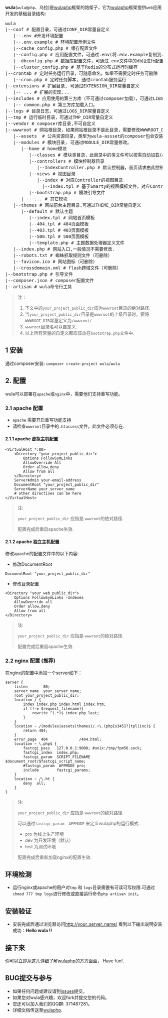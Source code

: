 **wula**(`wula@php`、乌拉)是[wulaphp]框架的炮架子，它为[wulaphp]框架提供`web`应用开发的基础目录结构:
<pre>
wula
|--conf # 配置目录，可通过CONF_DIR常量自定义
   |--.env #开发环境配置
   |--.env.example # 环境配置示例文件
   |--cache_config.php # 缓存配置文件
   |--config.php # 应用配置文件，可通过.env(将.env.example复制到.env)文件进行配置
   |--dbconfig.php # 数据库配置文件，可通过.env文件中的db段进行配置
   |--cluster_config.php # 基于Redis的分布式运行时缓存 
|--crontab # 定时任务运行目录，可随意命名，如果不需要定时任务可删除
   |--cron.php # 定时任务脚本, 通过crontab服务运行
|--extensions # 扩展目录, 可通过EXTENSION_DIR常量自定义
   |-- ... # 扩展的实现...
|--includes # 应用使用的第三方库（不可通过composer加载），可通过LIBS_DIR常量自定义
   |-- common.php # 第三方库加载入口。
|--logs # 目录日志，可通过LOGS_DIR常量自定义
|--tmp # 运行临时目录，可通过TMP_DIR常量自定义
|--vendor # composer库目录,不可自定义
|--wwwroot # 网站根目录，如果网站根目录不是此目录，需要修改WWWROOT_DIR常量值
   |--assets  # 公共资源目录，类型为wula-assset的composer包会安装到此目录
   |--modules # 模块目录, 可通过MODULE_DIR常量修改。
      |--home # home模块
         |--classes # 模块类目录，此目录中的类文件可以按需自动加载(autoload) 
         |--controllers # 模块控制器目录
            |--IndexController.php # 默认控制器，首页请求由此控制器处理
         |--views # 视图目录
            |--index # 对应Controller的视图目录
              |--index.tpl # 基于Smarty的视图模板文件，对应Controller中的Action.
         |--bootstrap.php # 模块引导文件
      | -- ... # 其它模块
   |--themes # 网站前台主题目录,可通过THEME_DIR常量自定义
      |--default # 默认主题
         |--index.tpl # 网站首页模板
         |--404.tpl # 404页面模板
         |--403.tpl # 403页面模板
         |--500.tpl # 500页面模板
         |--template.php # 主题数据处理器定义文件 
   |--index.php # 网站入口,一般情况不需要修改.
   |--robots.txt # 蜘蛛抓取规则文件（可删除）
   |--favicon.ico # 网站图标（可删除）
   |--crossdomain.xml # flash跨域文件（可删除）
|--bootstrap.php # 引导文件
|--composer.json # composer配置文件
|--artisan # wula命令行工具
</pre>


> 注：
> 
> 1. 下文中的`your_project_public_dir`应为`wwwroot`目录的绝对路径.
> 2. 当`your_project_public_dir`目录是`wwwroot`的上级目录时，要将`WWWROOT_DIR`常量定义为`/wwwroot/`
> 3. `wwwroot`目录名可以自定义.
> 4. 以上所有常量的自定义都应该放在`bootstrap.php`文件中.


## 1 安装

通过composer安装: `composer create-project wula/wula`

## 2. 配置 
wula可以部署在`apache`或`nginx`中，需要他们支持重写功能。

### 2.1 apache 配置
- `apache` 需要开启重写功能支持
- 请检查`wwwroot`目录中的`.htaccess`文件，此文件必须存在.

#### 2.1.1 apache 虚拟主机配置
```
<VirtualHost *:80>
    <Directory "your_project_public_dir">
        Options FollowSymLinks
        AllowOverride All
        Order allow,deny
        Allow from all
    </Directory>		
    ServerAdmin your-email-address
    DocumentRoot "your_project_public_dir"
    ServerName your_server_name
    # other directives can be here
</VirtualHost>
```

> 注:
>
> `your_project_public_dir` 应指是 `wwwroot`的绝对路径.
> 
> 配置完成后重启apache生效.

#### 2.1.2 apache 独立主机配置
修改apache的配置文件中的以下内容:
- 修改DocumentRoot
```
DocumentRoot "your_project_public_dir"
```
- 修改目录配置
```
<Directory "your_web_public_dir">
    Options FollowSymLinks -Indexes
    AllowOverride all
    Order allow,deny
    Allow from all
</Directory>
```

> 注:
>
> `your_project_public_dir` 应指是 `wwwroot`的绝对路径.
> 
> 配置完成后重启apache生效.

### 2.2 nginx 配置 (推荐)
在nginx的配置中添加一个server如下：

```
server {
    listen       80;
    server_name  your_server_name;
    root your_project_public_dir;
    location / {
        index index.php index.html index.htm;
        if (!-e $request_filename){
            rewrite ^(.*)$ index.php last;
        }
    }
    location ~ /(modules|assets|themes)/.+\.(php[s345]?|tpl|inc)$ {
        return 404;
    }        
    error_page  404              /404.html;
    location ~ \.php$ {
        fastcgi_pass   127.0.0.1:9000; #unix:/tmp/fpm56.sock;
        fastcgi_index  index.php;
        fastcgi_param  SCRIPT_FILENAME  $document_root/$fastcgi_script_name;
        #fastcgi_param  APPMODE pro;
        include        fastcgi_params;
    }
    location ~ /\.ht {
        deny  all;
    }
}
```

> 注:
>
> `your_project_public_dir` 应指是 `wwwroot`的绝对路径.
> 
> 可以通过`fastcgi_param  APPMODE` 来定义wulaphp的运行模式:
>   * pro 为线上生产环境
>   * dev 为开发环境（默认）
>   * test 为测试环境
> 
> 配置完成后重新加载nginx的配置生效.

## 环境检测

- 运行nginx或apache的用户对`tmp` 和 `logs`目录需要有可读可写权限.可通过`chmod 777 tmp logs`进行修改或直接运行命令`php artisan init`。

## 安装验证

- 安装完成后通过浏览器访问[http://your_server_name/](http://your_server_name/) 看到以下输出说明安装成功：**Hello wula !!**

## 接下来

你可以立即从这儿详细了解[wulaphp](https://github.com/ninggf/wulaphp/wiki)的方方面面， Have fun!.

## BUG提交与参与
- 如果任何问题或建议请到[issues](https://github.com/ninggf/wula/issues)提交。
- 如果您对wula感兴趣，欢迎fork并提交您的代码。
- 您还可以加入我们的QQ群: 371487281。
- 详细文档传送至[wulaphp].

[wulaphp]: https://github.com/ninggf/wulaphp